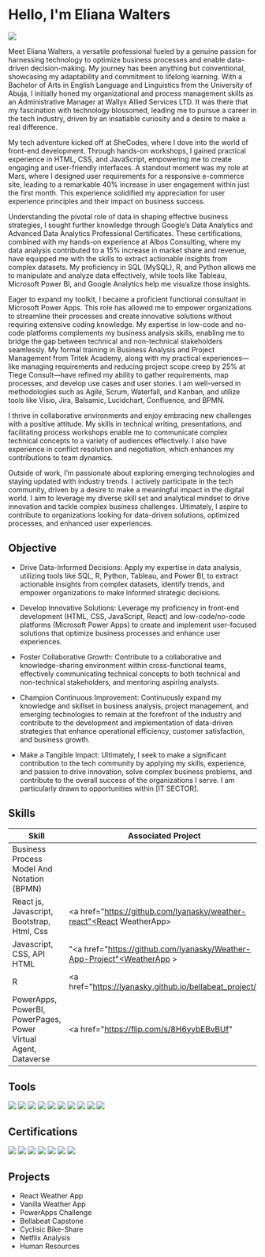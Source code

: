 # Hello, I'm Eliana Walters
<a href="https://https://www.linkedin.com/in/eliana-walters-5614751a2/"><img src="https://img.shields.io/badge/-LinkedIn-0072b1?&style=for-the-badge&logo=linkedin&logoColor=white" /></a>

Meet Eliana Walters, a versatile professional fueled by a genuine passion for harnessing technology to optimize business processes and enable data-driven decision-making. My journey has been anything but conventional, showcasing my adaptability and commitment to lifelong learning. With a Bachelor of Arts in English Language and Linguistics from the University of Abuja, I initially honed my organizational and process management skills as an Administrative Manager at Wallyx Allied Services LTD. It was there that my fascination with technology blossomed, leading me to pursue a career in the tech industry, driven by an insatiable curiosity and a desire to make a real difference.

My tech adventure kicked off at SheCodes, where I dove into the world of front-end development. Through hands-on workshops, I gained practical experience in HTML, CSS, and JavaScript, empowering me to create engaging and user-friendly interfaces. A standout moment was my role at Mars, where I designed user requirements for a responsive e-commerce site, leading to a remarkable 40% increase in user engagement within just the first month. This experience solidified my appreciation for user experience principles and their impact on business success.

Understanding the pivotal role of data in shaping effective business strategies, I sought further knowledge through Google’s Data Analytics and Advanced Data Analytics Professional Certificates. These certifications, combined with my hands-on experience at Albos Consulting, where my data analysis contributed to a 15% increase in market share and revenue, have equipped me with the skills to extract actionable insights from complex datasets. My proficiency in SQL (MySQL), R, and Python allows me to manipulate and analyze data effectively, while tools like Tableau, Microsoft Power BI, and Google Analytics help me visualize those insights.

Eager to expand my toolkit, I became a proficient functional consultant in Microsoft Power Apps. This role has allowed me to empower organizations to streamline their processes and create innovative solutions without requiring extensive coding knowledge. My expertise in low-code and no-code platforms complements my business analysis skills, enabling me to bridge the gap between technical and non-technical stakeholders seamlessly. My formal training in Business Analysis and Project Management from Tritek Academy, along with my practical experiences—like managing requirements and reducing project scope creep by 25% at Tiege Consult—have refined my ability to gather requirements, map processes, and develop use cases and user stories. I am well-versed in methodologies such as Agile, Scrum, Waterfall, and Kanban, and utilize tools like Visio, Jira, Balsamic, Lucidchart, Confluence, and BPMN.

I thrive in collaborative environments and enjoy embracing new challenges with a positive attitude. My skills in technical writing, presentations, and facilitating process workshops enable me to communicate complex technical concepts to a variety of audiences effectively. I also have experience in conflict resolution and negotiation, which enhances my contributions to team dynamics.

Outside of work, I’m passionate about exploring emerging technologies and staying updated with industry trends. I actively participate in the tech community, driven by a desire to make a meaningful impact in the digital world. I aim to leverage my diverse skill set and analytical mindset to drive innovation and tackle complex business challenges. Ultimately, I aspire to contribute to organizations looking for data-driven solutions, optimized processes, and enhanced user experiences.



## Objective

- Drive Data-Informed Decisions: Apply my expertise in data analysis, utilizing tools like SQL, R, Python, Tableau, and Power BI, to extract actionable insights from complex datasets, identify trends, and empower organizations to make informed strategic decisions.

- Develop Innovative Solutions: Leverage my proficiency in front-end development (HTML, CSS, JavaScript, React) and low-code/no-code platforms (Microsoft Power Apps) to create and implement user-focused solutions that optimize business processes and enhance user experiences.

- Foster Collaborative Growth: Contribute to a collaborative and knowledge-sharing environment within cross-functional teams, effectively communicating technical concepts to both technical and non-technical stakeholders, and mentoring aspiring analysts.

- Champion Continuous Improvement: Continuously expand my knowledge and skillset in business analysis, project management, and emerging technologies to remain at the forefront of the industry and contribute to the development and implementation of data-driven strategies that enhance operational efficiency, customer satisfaction, and business growth.

- Make a Tangible Impact: Ultimately, I seek to make a significant contribution to the tech community by applying my skills, experience, and passion to drive innovation, solve complex business problems, and contribute to the overall success of the organizations I serve. I am particularly drawn to opportunities within [IT SECTOR].


## Skills

| Skill                                         | Associated Project         |
|-----------------------------------------------|----------------------------|
| Business Process Model And Notation (BPMN)          | 
| React js, Javascript, Bootstrap, Html, Css          | <a href="https://github.com/lyanasky/weather-react"<React WeatherApp></a>|
| Javascript, CSS, API HTML  |"<a href="https://github.com/lyanasky/Weather-App-Project"<WeatherApp > </a>|
| R                                                | <a href="https://lyanasky.github.io/bellabeat_project/"|
| PowerApps, PowerBI, PowerPages, Power Virtual Agent, Dataverse      | <a href="https://flip.com/s/8H6yybEBvBUf"|

## Tools
<div>
   <img src="https://img.shields.io/badge/-JavaScript-F7DF1E?style=for-the-badge&logo=javascript&logoColor=black" />
   <img src="https://img.shields.io/badge/-React-61DAFB?style=for-the-badge&logo=react&logoColor=black" />
   <img src="https://img.shields.io/badge/-Python-3776AB?style=for-the-badge&logo=python&logoColor=white" />
   <img src="https://img.shields.io/badge/-R-276DC3?style=for-the-badge&logo=R&logoColor=white" />
   <img src="https://img.shields.io/badge/-SQL-4479A1?style=for-the-badge&logo=sql&logoColor=white" />
   <img src="https://img.shields.io/badge/-PowerApps-008272?style=for-the-badge&logo=powerapps&logoColor=white" />
   <img src="https://img.shields.io/badge/-Microsoft%20Excel-217346?style=for-the-badge&logo=microsoft%20excel&logoColor=white" />
   <img src="https://img.shields.io/badge/-Google%20Sheets-34A853?style=for-the-badge&logo=google%20sheets&logoColor=white" />
   <img src="https://img.shields.io/badge/-CSS-1572B6?style=for-the-badge&logo=css3&logoColor=white" />
   <img src="https://img.shields.io/badge/-HTML-E34F26?style=for-the-badge&logo=html5&logoColor=white" />
</div>


## Certifications
<div>
<img src="https://img.shields.io/badge/-Advanced%20Google%20Data%20Analytics-4285F4?style=for-the-badge&logo=google&logoColor=white" />
<img src="https://img.shields.io/badge/-SheCodes.io-FF69B4?style=for-the-badge&logo=SheCodes&logoColor=white" />
  <img src="https://img.shields.io/badge/-Cisco%20Networking-1BA0D7?style=for-the-badge&logo=Cisco&logoColor=white" /> 
<img src="https://img.shields.io/badge/-Saylor%20Academy%20Project%20Management-336699?style=for-the-badge&logo=Saylor%20Academy&logoColor=white" />
<img src="https://img.shields.io/badge/-Saylor%20Academy%20Human%20Resources-336699?style=for-the-badge&logo=Saylor%20Academy&logoColor=white" />
  <img src="https://img.shields.io/badge/-Saylor%20Academy%20Customer%20Service-336699?style=for-the-badge&logo=Saylor%20Academy&logoColor=white" /> 
   <img src="https://img.shields.io/badge/-Google%20Professional%20Data%20Analytics-4285F4?style=for-the-badge&logo=google&logoColor=white" />
   
</div>

## Projects
- React Weather App
- Vanilla Weather App
- PowerApps Challenge
- Bellabeat Capstone
- Cyclisic Bike-Share
- Netflix Analysis
- Human Resources

